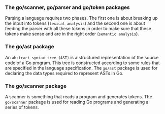 ### The go/scanner, go/parser and go/token packages
Parsing a language requires two phases. The first one is about breaking up the input into tokens (`lexical analysis`) and the second one is about feeding the parser with all these tokens in order to make sure that these tokens make sense and are in the right order
(`semantic analysis`).

### The go/ast package
An `abstract syntax tree (AST)` is a structured representation of the source code of a Go program. This tree is constructed according to some rules that are specified in the language specification. The `go/ast` package is used for declaring the data types required to represent ASTs in Go.

### The go/scanner package
A scanner is something that reads a program and generates tokens. The `go/scanner` package is used for reading Go programs and generating a series of tokens.
